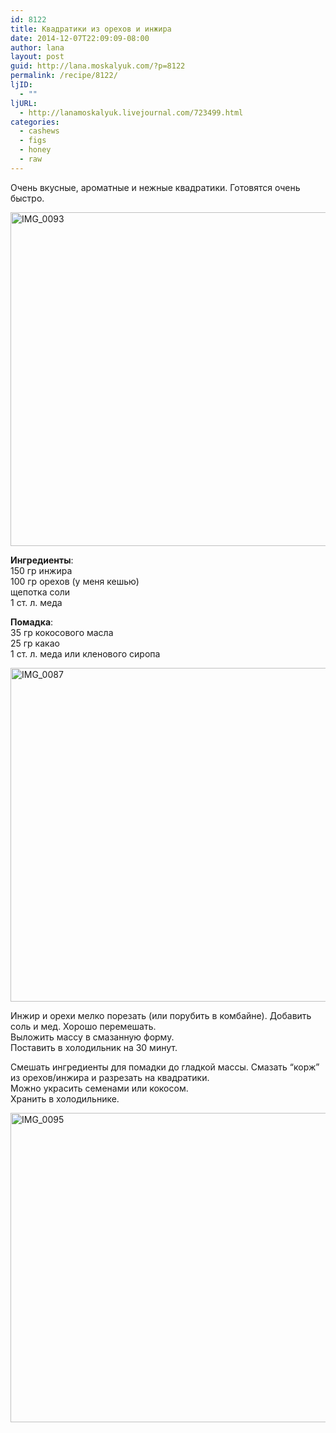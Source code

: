 ```yaml
---
id: 8122
title: Квадратики из орехов и инжира
date: 2014-12-07T22:09:09-08:00
author: lana
layout: post
guid: http://lana.moskalyuk.com/?p=8122
permalink: /recipe/8122/
ljID:
  - ""
ljURL:
  - http://lanamoskalyuk.livejournal.com/723499.html
categories:
  - cashews
  - figs
  - honey
  - raw
---
```

Очень вкусные, ароматные и нежные квадратики. Готовятся очень быстро.

<img loading="lazy" src="https://farm9.staticflickr.com/8673/15778088777_7c16fd8581_c.jpg" alt="IMG_0093" width="800" height="534" /> 

**Ингредиенты**:  
150 гр инжира  
100 гр орехов (у меня кешью)  
щепотка соли  
1 ст. л. меда

**Помадка**:  
35 гр кокосового масла  
25 гр какао  
1 ст. л. меда или кленового сиропа

<img loading="lazy" src="https://farm8.staticflickr.com/7501/15777797039_fb1e325a7b_c.jpg" alt="IMG_0087" width="800" height="534" /> 

Инжир и орехи мелко порезать (или порубить в комбайне). Добавить соль и мед. Хорошо перемешать.  
Выложить массу в смазанную форму.  
Поставить в холодильник на 30 минут.

Смешать ингредиенты для помадки до гладкой массы. Смазать &#8220;корж&#8221; из орехов/инжира и разрезать на квадратики.  
Можно украсить семенами или кокосом.  
Хранить в холодильнике.

<img loading="lazy" src="https://farm9.staticflickr.com/8639/15938033036_93d8d24cb2_c.jpg" alt="IMG_0095" width="800" height="495" />